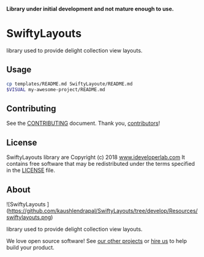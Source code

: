 

**Library under initial development and not mature enough to use.**

# SwiftyLayouts

library used to provide delight collection view layouts.

## Usage

```sh
cp templates/README.md SwiftyLayoute/README.md
$VISUAL my-awesome-project/README.md
```

## Contributing

See the [CONTRIBUTING] document.
Thank you, [contributors]!

[CONTRIBUTING]: CONTRIBUTING.md
[contributors]: https://github.com/kaushlendrapal/SwiftyLayouts/blob/master/contributors

## License

SwiftyLayouts library are Copyright (c) 2018 www.ideveloperlab.com
It contains free software that may be redistributed
under the terms specified in the [LICENSE] file.

[LICENSE]: /LICENSE

## About

![SwiftyLayouts ] (https://github.com/kaushlendrapal/SwiftyLayouts/tree/develop/Resources/swiftylayouts.png)

library used to provide delight collection view layouts.

We love open source software!
See [our other projects][blogs]
or [hire us][hire] to help build your product.

[blogs]: https://ideveloperlab.com/blogs
[hire]: https://ideeloperlab.com/hire_us/url
[projects]: https://github.com/kaushlendrapal
